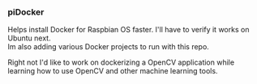 ### piDocker
Helps install Docker for Raspbian OS faster. I'll have to verify it works on Ubuntu next.  
Im also adding various Docker projects to run with this repo.  
  
Right not I'd like to work on dockerizing a OpenCV application while learning how to use OpenCV and other machine learning tools.